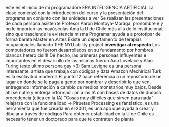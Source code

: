 este es el inicio de mi programadore ERA
INTELIGENCIA ARTIFICIAL 
La clase comenzó con la introducción del curso y la presentación del programa en conjunto con las unidades a ver
Se realizan las presentaciones de cada persona asistente 
Profesor Aáron Montoya-Moraga, pronombre e y no le importan las mayúsculas
Ama la U de Chile más allá de lo institucional, sino que trasciende la existencia misma 
Programar ayuda a a prototipar de forma barata
Master en Artes
Existe un departamento de terapias ocupacionales llamado THE NYU ability project **investigar al respecto**
Los computadores no fueron desarrollados en su fundamento por hombres blancos hetero cis!!!! De hecho, las primeras personas influyentes e importantes en el desarrollo de las mismas fueron Ada Lovelace y Alan Turing (este ultimo persona gay <3)
Sam Levigne es una persona interesante, artista que trabaja con códigos y data
Amazon Mechirical Turk es la esclavitud moderna
El punto 12 hace referencia a un repositorio de un lugar en donde se le paga a gente por nombrar y describir lo que ven, entregando información a cambio de medios monetarios muy bajos. Desde ahí se nutre y entrega informaci+on a las IA con bases de datos de dudosa procedencia (etica en la IA)
"Cosas muy dificiles que sirven para nada" relajarse con la funcionalidad -> Piruetas 
Processing es fantástico, es una herramienta que fue creada en el 2001, es una app que ayuda a crear y dibujar a través de códigos
Para obtener estabilidad en la U de Chile es necesario tener un doctorado para que te contraten de planta
